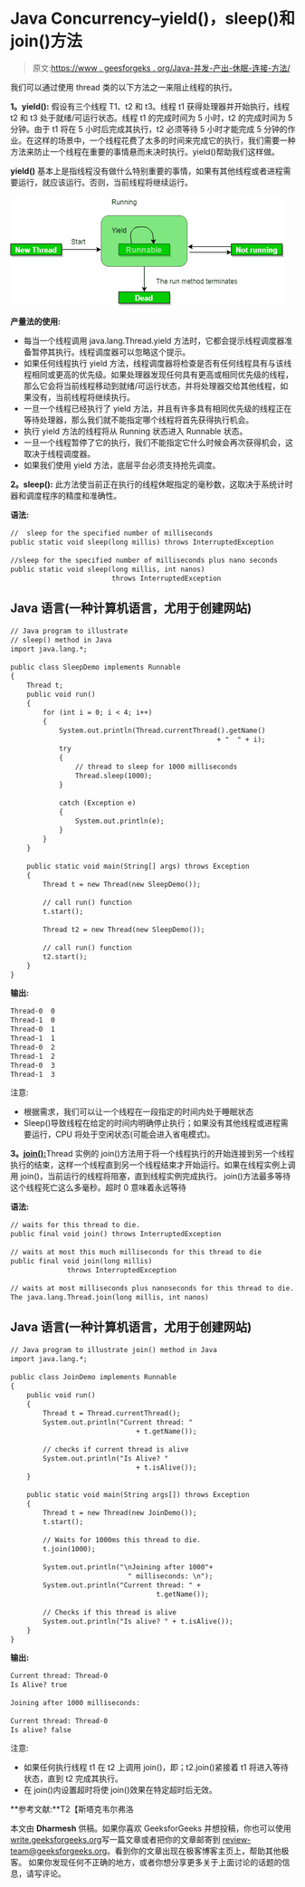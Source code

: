# Java Concurrency–yield()，sleep()和 join()方法

> 原文:[https://www . geesforgeks . org/Java-并发-产出-休眠-连接-方法/](https://www.geeksforgeeks.org/java-concurrency-yield-sleep-and-join-methods/)

我们可以通过使用 thread 类的以下方法之一来阻止线程的执行。

**1。yield():** 假设有三个线程 T1、t2 和 t3。线程 t1 获得处理器并开始执行，线程 t2 和 t3 处于就绪/可运行状态。线程 t1 的完成时间为 5 小时，t2 的完成时间为 5 分钟。由于 t1 将在 5 小时后完成其执行，t2 必须等待 5 小时才能完成 5 分钟的作业。在这样的场景中，一个线程花费了太多的时间来完成它的执行，我们需要一种方法来防止一个线程在重要的事情悬而未决时执行。yield()帮助我们这样做。

**yield()** 基本上是指线程没有做什么特别重要的事情，如果有其他线程或者进程需要运行，就应该运行。否则，当前线程将继续运行。

![](img/98546fe4f1ee0678f28d480fd6497d69.png)

**产量法的使用:**

*   每当一个线程调用 java.lang.Thread.yield 方法时，它都会提示线程调度器准备暂停其执行。线程调度器可以忽略这个提示。
*   如果任何线程执行 yield 方法，线程调度器将检查是否有任何线程具有与该线程相同或更高的优先级。如果处理器发现任何具有更高或相同优先级的线程，那么它会将当前线程移动到就绪/可运行状态，并将处理器交给其他线程，如果没有，当前线程将继续执行。
*   一旦一个线程已经执行了 yield 方法，并且有许多具有相同优先级的线程正在等待处理器，那么我们就不能指定哪个线程将首先获得执行机会。
*   执行 yield 方法的线程将从 Running 状态进入 Runnable 状态。
*   一旦一个线程暂停了它的执行，我们不能指定它什么时候会再次获得机会，这取决于线程调度器。
*   如果我们使用 yield 方法，底层平台必须支持抢先调度。

**2。sleep():** 此方法使当前正在执行的线程休眠指定的毫秒数，这取决于系统计时器和调度程序的精度和准确性。

**语法:**

```
//  sleep for the specified number of milliseconds
public static void sleep(long millis) throws InterruptedException

//sleep for the specified number of milliseconds plus nano seconds
public static void sleep(long millis, int nanos) 
                         throws InterruptedException
```

## Java 语言(一种计算机语言，尤用于创建网站)

```
// Java program to illustrate
// sleep() method in Java
import java.lang.*;

public class SleepDemo implements Runnable
{
    Thread t;
    public void run()
    {
        for (int i = 0; i < 4; i++)
        {
            System.out.println(Thread.currentThread().getName()
                                                   + "  " + i);
            try
            {
                // thread to sleep for 1000 milliseconds
                Thread.sleep(1000);
            }

            catch (Exception e)
            {
                System.out.println(e);
            }
        }
    }

    public static void main(String[] args) throws Exception
    {
        Thread t = new Thread(new SleepDemo());

        // call run() function
        t.start();

        Thread t2 = new Thread(new SleepDemo());

        // call run() function
        t2.start();
    }
}
```

**输出:**

```
Thread-0  0
Thread-1  0
Thread-0  1
Thread-1  1
Thread-0  2
Thread-1  2
Thread-0  3
Thread-1  3
```

注意:

*   根据需求，我们可以让一个线程在一段指定的时间内处于睡眠状态
*   Sleep()导致线程在给定的时间内明确停止执行；如果没有其他线程或进程需要运行，CPU 将处于空闲状态(可能会进入省电模式)。

**3。**[**join():**](https://www.geeksforgeeks.org/joining-threads-in-java/)Thread 实例的 join()方法用于将一个线程执行的开始连接到另一个线程执行的结束，这样一个线程直到另一个线程结束才开始运行。如果在线程实例上调用 join()，当前运行的线程将阻塞，直到线程实例完成执行。
join()方法最多等待这个线程死亡这么多毫秒。超时 0 意味着永远等待

**语法:**

```
// waits for this thread to die.
public final void join() throws InterruptedException

// waits at most this much milliseconds for this thread to die
public final void join(long millis) 
              throws InterruptedException

// waits at most milliseconds plus nanoseconds for this thread to die.
The java.lang.Thread.join(long millis, int nanos)
```

## Java 语言(一种计算机语言，尤用于创建网站)

```
// Java program to illustrate join() method in Java
import java.lang.*;

public class JoinDemo implements Runnable
{
    public void run()
    {
        Thread t = Thread.currentThread();
        System.out.println("Current thread: "
                               + t.getName());

        // checks if current thread is alive
        System.out.println("Is Alive? "
                               + t.isAlive());
    }

    public static void main(String args[]) throws Exception
    {
        Thread t = new Thread(new JoinDemo());
        t.start();

        // Waits for 1000ms this thread to die.
        t.join(1000);

        System.out.println("\nJoining after 1000"+
                             " milliseconds: \n");
        System.out.println("Current thread: " +
                                    t.getName());

        // Checks if this thread is alive
        System.out.println("Is alive? " + t.isAlive());
    }
}
```

**输出:**

```
Current thread: Thread-0
Is Alive? true

Joining after 1000 milliseconds: 

Current thread: Thread-0
Is alive? false
```

注意:

*   如果任何执行线程 t1 在 t2 上调用 join()，即；t2.join()紧接着 t1 将进入等待状态，直到 t2 完成其执行。
*   在 join()内设置超时将使 join()效果在特定超时后无效。

**参考文献:**T2【斯塔克韦尔弗洛

本文由 **Dharmesh** 供稿。如果你喜欢 GeeksforGeeks 并想投稿，你也可以使用[write.geeksforgeeks.org](https://write.geeksforgeeks.org)写一篇文章或者把你的文章邮寄到 review-team@geeksforgeeks.org。看到你的文章出现在极客博客主页上，帮助其他极客。
如果你发现任何不正确的地方，或者你想分享更多关于上面讨论的话题的信息，请写评论。